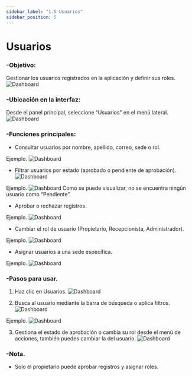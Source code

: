 ```yaml
---
sidebar_label: "1.5 Usuarios"
sidebar_position: 5
---
```


# Usuarios

### -Objetivo:

 Gestionar los usuarios registrados en la aplicación y definir sus roles.
![Dashboard](/img/img_solhub/exp.pro.1.5.usuarios/1.png)

### -Ubicación en la interfaz:

Desde el panel principal, seleccione “Usuarios" en el menú lateral.
![Dashboard](/img/img_solhub/exp.pro.1.5.usuarios/2.png)


### -Funciones principales:

- Consultar usuarios por nombre, apellido, correo, sede o rol.

Ejemplo.
![Dashboard](/img/img_solhub/exp.pro.1.5.usuarios/3.png)

- Filtrar usuarios por estado (aprobado o pendiente de aprobación).
![Dashboard](/img/img_solhub/exp.pro.1.5.usuarios/4.png)

Ejemplo.
![Dashboard](/img/img_solhub/exp.pro.1.5.usuarios/5.png)
Como se puede visualizar, no se encuentra ningún usuario como “Pendiente”.

- Aprobar o rechazar registros.

Ejemplo.
![Dashboard](/img/img_solhub/exp.pro.1.5.usuarios/6.png)

- Cambiar el rol de usuario (Propietario, Recepcionista, Administrador).

Ejemplo.
![Dashboard](/img/img_solhub/exp.pro.1.5.usuarios/7.png)

- Asignar usuarios a una sede específica.

Ejemplo.
![Dashboard](/img/img_solhub/exp.pro.1.5.usuarios/8.png)

### -Pasos para usar.


1. Haz clic en Usuarios.
![Dashboard](/img/img_solhub/exp.pro.1.5.usuarios/9.png)

2. Busca al usuario mediante la barra de búsqueda o aplica filtros.
![Dashboard](/img/img_solhub/exp.pro.1.5.usuarios/10.png)

Ejemplo.
![Dashboard](/img/img_solhub/exp.pro.1.5.usuarios/11.png)

3. Gestiona el estado de aprobación o cambia su rol desde el menú de acciones, también puedes cambiar la del usuario.
![Dashboard](/img/img_solhub/exp.pro.1.5.usuarios/12.png)

### -Nota.

- Solo el propietario puede aprobar registros y asignar roles.
